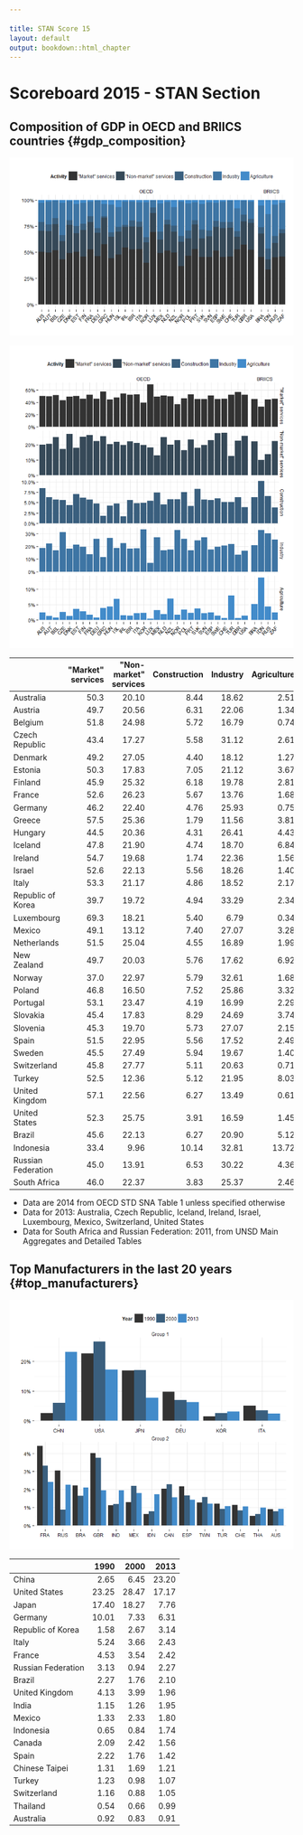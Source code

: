 ```yaml
---

title: STAN Score 15
layout: default
output: bookdown::html_chapter
---
```


# Scoreboard 2015 - STAN Section

## Composition of GDP in OECD and BRIICS countries {#gdp_composition}
![GDP Composition](figures/report_stan_score15/gdp_composition.png)

![GDP Composition Facet](figures/report_stan_score15/gdp_composition_facet.png)

|                   | "Market" services| "Non-market" services| Construction| Industry| Agriculture|
|:------------------|-----------------:|---------------------:|------------:|--------:|-----------:|
|Australia          |              50.3|                 20.10|         8.44|    18.62|        2.51|
|Austria            |              49.7|                 20.56|         6.31|    22.06|        1.34|
|Belgium            |              51.8|                 24.98|         5.72|    16.79|        0.74|
|Czech Republic     |              43.4|                 17.27|         5.58|    31.12|        2.61|
|Denmark            |              49.2|                 27.05|         4.40|    18.12|        1.27|
|Estonia            |              50.3|                 17.83|         7.05|    21.12|        3.67|
|Finland            |              45.9|                 25.32|         6.18|    19.78|        2.81|
|France             |              52.6|                 26.23|         5.67|    13.76|        1.68|
|Germany            |              46.2|                 22.40|         4.76|    25.93|        0.75|
|Greece             |              57.5|                 25.36|         1.79|    11.56|        3.81|
|Hungary            |              44.5|                 20.36|         4.31|    26.41|        4.43|
|Iceland            |              47.8|                 21.90|         4.74|    18.70|        6.84|
|Ireland            |              54.7|                 19.68|         1.74|    22.36|        1.56|
|Israel             |              52.6|                 22.13|         5.56|    18.26|        1.40|
|Italy              |              53.3|                 21.17|         4.86|    18.52|        2.17|
|Republic of Korea  |              39.7|                 19.72|         4.94|    33.29|        2.34|
|Luxembourg         |              69.3|                 18.21|         5.40|     6.79|        0.34|
|Mexico             |              49.1|                 13.12|         7.40|    27.07|        3.28|
|Netherlands        |              51.5|                 25.04|         4.55|    16.89|        1.99|
|New Zealand        |              49.7|                 20.03|         5.76|    17.62|        6.92|
|Norway             |              37.0|                 22.97|         5.79|    32.61|        1.68|
|Poland             |              46.8|                 16.50|         7.52|    25.86|        3.32|
|Portugal           |              53.1|                 23.47|         4.19|    16.99|        2.29|
|Slovakia           |              45.4|                 17.83|         8.29|    24.69|        3.74|
|Slovenia           |              45.3|                 19.70|         5.73|    27.07|        2.15|
|Spain              |              51.5|                 22.95|         5.56|    17.52|        2.49|
|Sweden             |              45.5|                 27.49|         5.94|    19.67|        1.40|
|Switzerland        |              45.8|                 27.77|         5.11|    20.63|        0.71|
|Turkey             |              52.5|                 12.36|         5.12|    21.95|        8.03|
|United Kingdom     |              57.1|                 22.56|         6.27|    13.49|        0.61|
|United States      |              52.3|                 25.75|         3.91|    16.59|        1.45|
|Brazil             |              45.6|                 22.13|         6.27|    20.90|        5.12|
|Indonesia          |              33.4|                  9.96|        10.14|    32.81|       13.72|
|Russian Federation |              45.0|                 13.91|         6.53|    30.22|        4.36|
|South Africa       |              46.0|                 22.37|         3.83|    25.37|        2.46|

- Data are 2014 from OECD STD SNA Table 1 unless specified otherwise
- Data for 2013: Australia, Czech Republic, Iceland, Ireland, Israel, Luxembourg, Mexico, Switzerland, United States
- Data for South Africa and Russian Federation: 2011, from UNSD Main Aggregates
and Detailed Tables

## Top Manufacturers in the last 20 years {#top_manufacturers}
![Top Manufacturers](figures/report_stan_score15/top_manuf_twn.png)

|                   |  1990|  2000|  2013|
|:------------------|-----:|-----:|-----:|
|China              |  2.65|  6.45| 23.20|
|United States      | 23.25| 28.47| 17.17|
|Japan              | 17.40| 18.27|  7.76|
|Germany            | 10.01|  7.33|  6.31|
|Republic of Korea  |  1.58|  2.67|  3.14|
|Italy              |  5.24|  3.66|  2.43|
|France             |  4.53|  3.54|  2.42|
|Russian Federation |  3.13|  0.94|  2.27|
|Brazil             |  2.27|  1.76|  2.10|
|United Kingdom     |  4.13|  3.99|  1.96|
|India              |  1.15|  1.26|  1.95|
|Mexico             |  1.33|  2.33|  1.80|
|Indonesia          |  0.65|  0.84|  1.74|
|Canada             |  2.09|  2.42|  1.56|
|Spain              |  2.22|  1.76|  1.42|
|Chinese Taipei     |  1.31|  1.69|  1.21|
|Turkey             |  1.23|  0.98|  1.07|
|Switzerland        |  1.16|  0.88|  1.05|
|Thailand           |  0.54|  0.66|  0.99|
|Australia          |  0.92|  0.83|  0.91|
